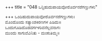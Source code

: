 +++
title = "048 ಒನ್ದಿಹುದುಪಾಯವೋರೊರ್ವನರೆಗಣ್ಣುಗಳು"

+++
ಒಂದಿಹುದುಪಾಯವೋರೊರ್ವನರೆಗಣ್ಣುಗಳು।  
ಮೊಂದೊಂದು ಸತ್ಯಾಂಶಕಿರಣಗಳ ಪಿಡಿದು॥  
ಒಂದುಗೂಡಿದೊಡವರ್ಗಳರಿವನೆಲ್ಲವನಾಗ।  
ಮುಂದು ಸಾಗುವೆವಿನಿತು - ಮಂಕುತಿಮ್ಮ॥  

